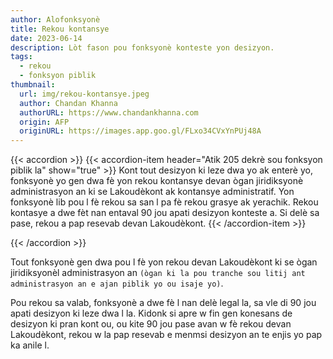```yaml
---
author: Alofonksyonè
title: Rekou kontansye
date: 2023-06-14
description: Lòt fason pou fonksyonè konteste yon desizyon.
tags:
  - rekou
  - fonksyon piblik 
thumbnail:
  url: img/rekou-kontansye.jpeg
  author: Chandan Khanna
  authorURL: https://www.chandankhanna.com
  origin: AFP
  originURL: https://images.app.goo.gl/FLxo34CVxYnPUj48A
---
```


{{< accordion >}}
  {{< accordion-item header="Atik 205 dekrè sou fonksyon piblik la" show="true" >}}
  Kont tout desizyon ki leze dwa yo ak enterè yo, fonksyonè yo gen dwa fè yon rekou kontansye devan ògan jiridiksyonè administrasyon an ki se Lakoudèkont ak kontansye administratif. Yon fonksyonè lib pou l fè rekou sa san l pa fè rekou grasye ak yerachik. Rekou kontasye a dwe fèt nan entaval 90 jou apati desizyon konteste a. Si delè sa pase, rekou a pap resevab devan Lakoudèkont.
  {{< /accordion-item >}}
  <!-- {{< accordion-item header="Accordion Item #3" >}}
    This is the third item's accordion body.
  {{< /accordion-item >}} -->
{{< /accordion >}}

Tout fonksyonè gen dwa pou l fè yon rekou devan Lakoudèkont ki se ògan jiridiksyonèl administrasyon an `(ògan ki la pou tranche sou litij ant administrasyon an e ajan piblik yo ou isaje yo)`. 

Pou rekou sa valab, fonksyonè a dwe fè l nan delè legal la, sa vle di 90 jou apati desizyon ki leze dwa l la. Kidonk si apre w fin gen konesans de desizyon ki pran kont ou, ou kite 90 jou pase avan w fè rekou devan Lakoudèkont, rekou w la pap resevab e menmsi desizyon an te enjis yo pap ka anile l.